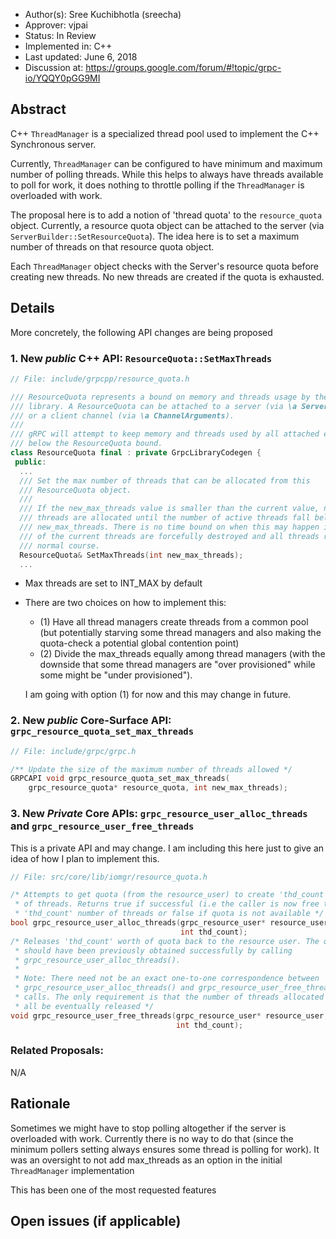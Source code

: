 * Author(s): Sree Kuchibhotla (sreecha)
* Approver: vjpai
* Status: In Review
* Implemented in: C++
* Last updated: June 6, 2018
* Discussion at: https://groups.google.com/forum/#!topic/grpc-io/YQQY0pGG9MI

## Abstract
C++ `ThreadManager` is a specialized thread pool used to implement the C++ Synchronous server. 

Currently, `ThreadManager` can be configured to have minimum and maximum number of polling threads. While this helps to always have threads available to poll for work, it does nothing to throttle polling if the `ThreadManager` is overloaded with work.

The proposal here is to add a notion of 'thread quota' to the `resource_quota` object. Currently, a resource quota object can be attached to the server (via `ServerBuilder::SetResourceQuota`). The idea here is to set a maximum number of threads on that resource quota object.

Each `ThreadManager` object checks with the Server's resource quota before creating new threads. No new threads are created if the quota is exhausted.

## Details
More concretely, the following API changes are being proposed

### 1. New *public* C++ API: `ResourceQuota::SetMaxThreads`
 
```C++
// File: include/grpcpp/resource_quota.h

/// ResourceQuota represents a bound on memory and threads usage by the gRPC
/// library. A ResourceQuota can be attached to a server (via \a ServerBuilder),
/// or a client channel (via \a ChannelArguments).
///
/// gRPC will attempt to keep memory and threads used by all attached entities
/// below the ResourceQuota bound.
class ResourceQuota final : private GrpcLibraryCodegen {
 public:
  ...
  /// Set the max number of threads that can be allocated from this
  /// ResourceQuota object.
  ///
  /// If the new_max_threads value is smaller than the current value, no new
  /// threads are allocated until the number of active threads fall below
  /// new_max_threads. There is no time bound on when this may happen i.e none
  /// of the current threads are forcefully destroyed and all threads run their
  /// normal course.
  ResourceQuota& SetMaxThreads(int new_max_threads);
  ...     
```
* Max threads are set to INT_MAX by default
* There are two choices on how to implement this:
  - (1) Have all thread managers create threads from a common pool (but potentially starving some thread managers and also making the quota-check a potential global contention point)
  - (2) Divide the max_threads equally among thread managers (with the downside that some thread managers are "over provisioned" while some might be "under provisioned").
  
  I am going with option (1) for now and this may change in future.

### 2. New *public* Core-Surface API: `grpc_resource_quota_set_max_threads`

```C++
// File: include/grpc/grpc.h

/** Update the size of the maximum number of threads allowed */
GRPCAPI void grpc_resource_quota_set_max_threads(
    grpc_resource_quota* resource_quota, int new_max_threads);

```
### 3. New *Private* Core APIs: `grpc_resource_user_alloc_threads` and `grpc_resource_user_free_threads`

This is a private API and may change. I am including this here just to give an idea of how I plan to implement this.
```C++
// File: src/core/lib/iomgr/resource_quota.h

/* Attempts to get quota (from the resource_user) to create 'thd_count' number
 * of threads. Returns true if successful (i.e the caller is now free to create
 * 'thd_count' number of threads or false if quota is not available */
bool grpc_resource_user_alloc_threads(grpc_resource_user* resource_user,
                                      int thd_count);
/* Releases 'thd_count' worth of quota back to the resource user. The quota
 * should have been previously obtained successfully by calling
 * grpc_resource_user_alloc_threads().
 *
 * Note: There need not be an exact one-to-one correspondence between
 * grpc_resource_user_alloc_threads() and grpc_resource_user_free_threads()
 * calls. The only requirement is that the number of threads allocated should
 * all be eventually released */
void grpc_resource_user_free_threads(grpc_resource_user* resource_user,
                                     int thd_count);
```
### Related Proposals:

N/A

## Rationale
Sometimes we might have to stop polling altogether if the server is overloaded with work. Currently there is no way to do that (since the minimum pollers setting always ensures some thread is polling for work). It was an oversight to not add max_threads as an option in the initial `ThreadManager` implementation

This has been one of the most requested features

## Open issues (if applicable)

